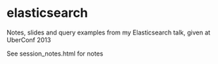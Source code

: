 elasticsearch
=============

Notes, slides and query examples from my Elasticsearch talk, given at UberConf 2013

See session_notes.html for notes
